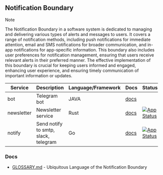 ## Notification Boundary

> [!NOTE]
> The Notification Boundary in a software system is dedicated to managing and delivering various types of alerts 
> and messages to users. It covers a range of notification methods, including push notifications for immediate attention, 
> email and SMS notifications for broader communication, and in-app notifications for app-specific information. 
> This boundary also includes user preferences for notification management, ensuring that users receive relevant alerts 
> in their preferred manner. The effective implementation of this boundary is crucial for keeping users informed and engaged, 
> enhancing user experience, and ensuring timely communication of important information or updates.

| Service    | Description                          | Language/Framework | Docs                           | Status                                                                                                                                                        |
|------------|--------------------------------------|--------------------|--------------------------------|---------------------------------------------------------------------------------------------------------------------------------------------------------------|
| bot        | Telegram bot                         | JAVA               | [docs](./bot/README.md)        |                                                                                                                                                               |                                                                    
| newsletter | Newsletter service                   | Rust               | [docs](./newsletter/README.md) | [![App Status](https://argo.shortlink.best/api/badge?name=shortlink-newsletter&revision=true)](https://argo.shortlink.best/applications/shortlink-newsletter) |                                                              
| notify     | Send notify to smtp, slack, telegram | Go                 | [docs](./notify/README.md)     | [![App Status](https://argo.shortlink.best/api/badge?name=shortlink-notify&revision=true)](https://argo.shortlink.best/applications/shortlink-notify)         |                                                                  

### Docs

- [GLOSSARY.md](./GLOSSARY.md) - Ubiquitous Language of the Notification Boundary
